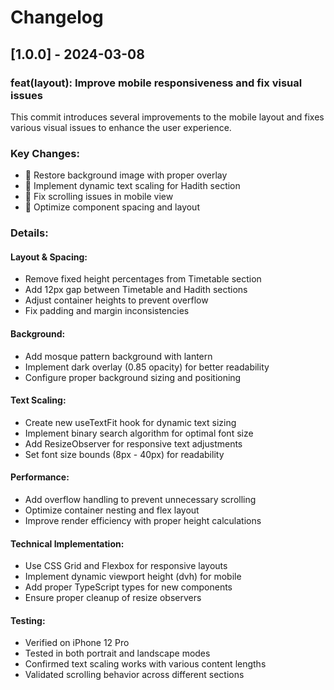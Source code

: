# Changelog

## [1.0.0] - 2024-03-08

### feat(layout): Improve mobile responsiveness and fix visual issues

This commit introduces several improvements to the mobile layout and fixes
various visual issues to enhance the user experience.

### Key Changes:
- 🎨 Restore background image with proper overlay
- 📱 Implement dynamic text scaling for Hadith section
- 🔧 Fix scrolling issues in mobile view
- 📐 Optimize component spacing and layout

### Details:

#### Layout & Spacing:
- Remove fixed height percentages from Timetable section
- Add 12px gap between Timetable and Hadith sections
- Adjust container heights to prevent overflow
- Fix padding and margin inconsistencies

#### Background:
- Add mosque pattern background with lantern
- Implement dark overlay (0.85 opacity) for better readability
- Configure proper background sizing and positioning

#### Text Scaling:
- Create new useTextFit hook for dynamic text sizing
- Implement binary search algorithm for optimal font size
- Add ResizeObserver for responsive text adjustments
- Set font size bounds (8px - 40px) for readability

#### Performance:
- Add overflow handling to prevent unnecessary scrolling
- Optimize container nesting and flex layout
- Improve render efficiency with proper height calculations

#### Technical Implementation:
- Use CSS Grid and Flexbox for responsive layouts
- Implement dynamic viewport height (dvh) for mobile
- Add proper TypeScript types for new components
- Ensure proper cleanup of resize observers

#### Testing:
- Verified on iPhone 12 Pro
- Tested in both portrait and landscape modes
- Confirmed text scaling works with various content lengths
- Validated scrolling behavior across different sections 
